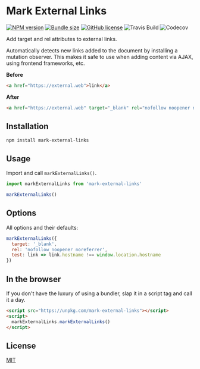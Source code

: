 # Mark External Links

[![NPM version](https://img.shields.io/npm/v/mark-external-links)](https://www.npmjs.com/package/mark-external-links)
[![Bundle size](https://img.shields.io/bundlephobia/minzip/mark-external-links?label=size)](https://bundlephobia.com/result?p=mark-external-links)
[![GitHub license](https://img.shields.io/github/license/daun/mark-external-links)](./LICENSE)
![Travis Build](https://img.shields.io/travis/com/daun/mark-external-links)
![Codecov](https://img.shields.io/codecov/c/github/daun/mark-external-links)

Add target and rel attributes to external links.

Automatically detects new links added to the document by installing a mutation
observer. This makes it safe to use when adding content via AJAX, using frontend
frameworks, etc.

**Before**

```html
<a href="https://external.web">link</a>
```

**After**

```html
<a href="https://external.web" target="_blank" rel="nofollow noopener noreferrer">link</a>
```

## Installation

```bash
npm install mark-external-links
```

## Usage

Import and call `markExternalLinks()`.

```js
import markExternalLinks from 'mark-external-links'

markExternalLinks()
```

## Options

All options and their defaults:

```js
markExternalLinks({
  target: '_blank',
  rel: 'nofollow noopener noreferrer',
  test: link => link.hostname !== window.location.hostname
})
```

## In the browser

If you don't have the luxury of using a bundler, slap it in a script tag and
call it a day.

```html
<script src="https://unpkg.com/mark-external-links"></script>
<script>
  markExternalLinks.markExternalLinks()
</script>
```

## License

[MIT](https://opensource.org/licenses/MIT)
